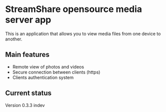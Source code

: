 # StreamShare opensource media server app

This is an application that allows you to view media files from one device to another.

## Main features
* Remote view of photos and videos
* Secure connection between clients (https)
* Clients authentication system

## Current status
Version 0.3.3 indev
